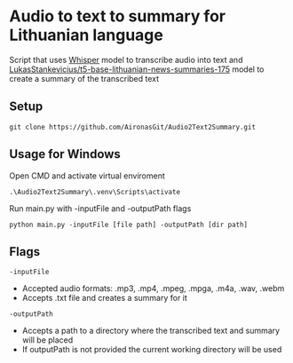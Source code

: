 # Audio to text to summary for Lithuanian language
 Script that uses [Whisper](https://github.com/openai/whisper) model to transcribe audio into text and [LukasStankevicius/t5-base-lithuanian-news-summaries-175](https://huggingface.co/LukasStankevicius/t5-base-lithuanian-news-summaries-175) model to create a summary of the transcribed text

## Setup
```
git clone https://github.com/AironasGit/Audio2Text2Summary.git
```

## Usage for Windows
Open CMD and activate virtual enviroment
```
.\Audio2Text2Summary\.venv\Scripts\activate
```
Run main.py with -inputFile and -outputPath flags
```
python main.py -inputFile [file path] -outputPath [dir path]
```
## Flags
```
-inputFile
```
* Accepted audio formats: .mp3, .mp4, .mpeg, .mpga, .m4a, .wav, .webm
* Accepts .txt file and creates a summary for it

```
-outputPath
```
* Accepts a path to a directory where the transcribed text and summary will be placed
* If outputPath is not provided the current working directory will be used